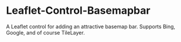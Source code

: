 # Leaflet-Control-Basemapbar
A Leaflet control for adding an attractive basemap bar. Supports Bing, Google, and of course TileLayer.
